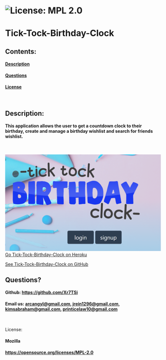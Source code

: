   # ![License: MPL 2.0](https://img.shields.io/badge/License-MPL%202.0-brightgreen.svg)

  # Tick-Tock-Birthday-Clock

  ## Contents:
  #### [Description](#description:)
  #### [Questions](#questions:)
  #### [License](#license:)
  &nbsp;
  
  ## Description: 

  #### This application allows the user to get a countdown clock to their birthday, create and manage a birthday wishlist and search for friends wishlist.
  &nbsp;

     

  ![Tick-Tock-Birthday-Clock](./public/images/Birthday-Clock-img.png)
  [Go Tick-Tock-Birthday-Clock on Heroku](https://tick-tock-birthday-clock.herokuapp.com/dashboard)  
  
  [See Tick-Tock-Birthday-Clock on GitHub](https://github.com/Xr7TSi/Tick-Tock-Birthday-Clock) 
  
  ## Questions?

  #### Github: https://github.com/Xr7TSi
  #### Email us: arcangyl@gmail.com, jrein1296@gmail.com, kimsabraham@gmail.com, printicelaw10@gmail.com
  &nbsp;

  License:
  #### Mozilla
  #### https://opensource.org/licenses/MPL-2.0